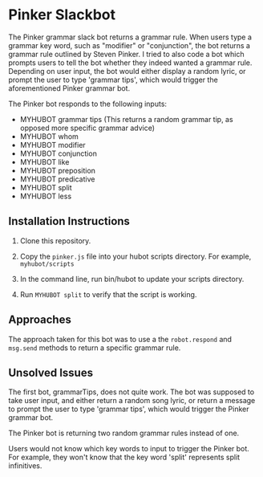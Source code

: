# Pinker Slackbot

The Pinker grammar slack bot returns a grammar rule. When users type a grammar key word, such as "modifier" or "conjunction", the bot returns a grammar rule outlined by Steven Pinker. I tried to also code a bot which prompts users to tell the bot whether they indeed wanted a grammar rule. Depending on user input, the bot would either 
display a random lyric, or prompt the user to type 'grammar tips', which would trigger the aforementioned Pinker grammar bot.

The Pinker bot responds to the following inputs:

- MYHUBOT grammar tips (This returns a random grammar tip, as opposed more specific grammar advice)
- MYHUBOT whom
- MYHUBOT modifier
- MYHUBOT conjunction
- MYHUBOT like
- MYHUBOT preposition
- MYHUBOT predicative
- MYHUBOT split
- MYHUBOT less

## Installation Instructions

1. Clone this repository. 

1. Copy the `pinker.js` file into your hubot scripts directory. For example, `myhubot/scripts`

1. In the command line, run bin/hubot to update your scripts directory.

1. Run `MYHUBOT split` to verify that the script is working. 

## Approaches

The approach taken for this bot was to use a the `robot.respond` and `msg.send` methods to return a specific grammar rule. 

## Unsolved Issues

The first bot, grammarTips, does not quite work. The bot was supposed to take user input, and either return a random song lyric, or return a message to prompt the user to type 'grammar tips', which would trigger the Pinker grammar bot. 

The Pinker bot is returning two random grammar rules instead of one.

Users would not know which key words to input to trigger the Pinker bot. For example, they won't know that the key word 'split' represents split infinitives.
